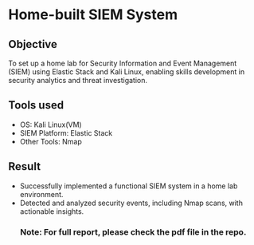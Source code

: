 # Home-built SIEM System

## Objective
<p> To set up a home lab for Security Information and Event Management (SIEM) using Elastic
Stack and Kali Linux, enabling skills development in security analytics and threat investigation. </p>

## Tools used
<ul>
  <li>
    OS: Kali Linux(VM)
  </li>
  <li>
    SIEM Platform: Elastic Stack
  </li>
    <li>
    Other Tools: Nmap
  </li>
</ul>

## Result
<ul>
  <li>
    Successfully implemented a functional SIEM system in a home lab environment.
  </li>
  <li>
    Detected and analyzed security events, including Nmap scans, with actionable insights.
  </li>


### Note: For full report, please check the pdf file in the repo.
